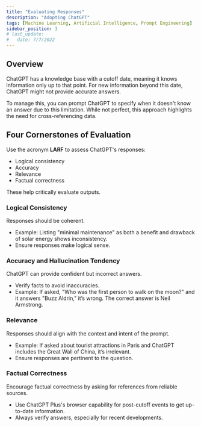 ```yaml
---
title: "Evaluating Responses"
description: "Adopting ChatGPT"
tags: [Machine Learning, Artificial Intelligence, Prompt Engineering]
sidebar_position: 3
# last_update:
#   date: 7/7/2022
---
```



## Overview

ChatGPT has a knowledge base with a cutoff date, meaning it knows information only up to that point. For new information beyond this date, ChatGPT might not provide accurate answers. 

To manage this, you can prompt ChatGPT to specify when it doesn't know an answer due to this limitation. While not perfect, this approach highlights the need for cross-referencing data.

## Four Cornerstones of Evaluation

Use the acronym **LARF** to assess ChatGPT's responses:

- Logical consistency
- Accuracy
- Relevance
- Factual correctness

These help critically evaluate outputs.

### Logical Consistency

Responses should be coherent.

- Example: Listing "minimal maintenance" as both a benefit and drawback of solar energy shows inconsistency.
- Ensure responses make logical sense.

### Accuracy and Hallucination Tendency

ChatGPT can provide confident but incorrect answers.

- Verify facts to avoid inaccuracies.
- Example: If asked, "Who was the first person to walk on the moon?" and it answers "Buzz Aldrin," it’s wrong. The correct answer is Neil Armstrong.

### Relevance

Responses should align with the context and intent of the prompt.

- Example: If asked about tourist attractions in Paris and ChatGPT includes the Great Wall of China, it’s irrelevant.
- Ensure responses are pertinent to the question.

### Factual Correctness 

Encourage factual correctness by asking for references from reliable sources.

- Use ChatGPT Plus's browser capability for post-cutoff events to get up-to-date information.
- Always verify answers, especially for recent developments.